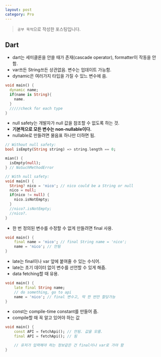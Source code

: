 ```yaml
---
layout: post
category: Pro
---
```

> `공부 목적`으로 작성한 포스팅입니다.

## Dart
- dart는 세미클론을 안쓸 때가 존재(cascade operator), formatter이 작동을 안함.
- var쓰든 String쓰든 상관없음. 변수는 업데이트 가능함.
- dynamic은 여러가지 타입을 가질 수 있느 변수에 씀.

```dart
void main() {
  dynamic name;
  if(name is String){
    name.
  }
  /////check for each type
}
```

- null safety는 개발자가 null 값을 참조할 수 없도록 하는 것.
- **기본적으로 모든 변수는 non-nullable이다.**
- nullable로 만들려면 물음표 하나만 더하면 됨.
```dart
// Without null safety:
bool isEmpty(String string) => string.length == 0;

mian() {
  isEmpty(null);
} // NoSuchMethodError

// With null safety:
void main() {
  String? nico = 'nico'; // nico could be a String or null
  nico = null;
  if(nico != null) {
    nico.isNotEmpty;
  }
  //nico?.isNotEmpty;
  //nico?.
}
```

- 한 번 정의된 변수를 수정할 수 없게 만들려면 final 사용.
```dart
void main() {
    final name = 'nico'; // final String name = 'nico';
    name = 'nico'; // 안됨
}
```

- late는 final이나 var 앞에 붙여줄 수 있는 수식어.
- late는 초기 데이터 없이 변수를 선언할 수 있게 해줌.
- data fetching할 때 유용.
```dart
void main() {
    late final String name;
    // do something, go to api
    name = 'nico'; // final 변수고, 딱 한 번만 할당가능
}
```

- const는 compile-time constant를 만들어 줌.
- compile할 때 꼭 알고 있어야 하는 값
```dart
void main() {
    const API = fetchApi(); // 안됨. 값을 모름.
    final API = fetchApi(); // 됨

    // 유저가 입력해야 하는 정보같은 건 final이나 var로 가야 함
}
```